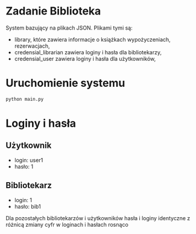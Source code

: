 # Zadanie Biblioteka 

System bazujący na plikach JSON. Plikami tymi są: 

- library, które zawiera informacje o książkach wypożyczeniach, rezerwacjach, 
- credensial_librarian zawiera loginy i hasła dla bibliotekarzy,
- credensial_user zawiera loginy i hasła dla użytkowników, 

# Uruchomienie systemu 

```bash
python main.py
```

# Loginy i hasła

## Użytkownik 

- login: user1
- hasło: 1

## Bibliotekarz

- login: 1
- hasło: bib1

Dla pozostałych bibliotekarzów i użytkowników hasła i loginy identyczne z różnicą zmiany cyfr w loginach i hasłach rosnąco 
